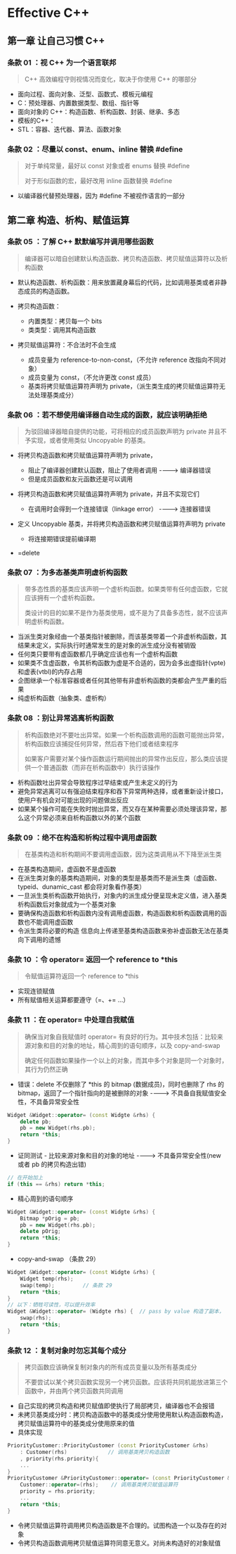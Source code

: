 # Effective C++

## 第一章 让自己习惯 C++

### 条款 01 ：视 C++ 为一个语言联邦

> C++ 高效编程守则视情况而变化，取决于你使用 C++ 的哪部分

- 面向过程、面向对象、泛型、函数式、模板元编程
- C：预处理器、内置数据类型、数组、指针等
- 面向对象的 C++：构造函数、析构函数、封装、继承、多态
- 模板的C++：
- STL：容器、迭代器、算法、函数对象

### 条款 02 ：尽量以 const、enum、inline 替换 #define

> 对于单纯常量，最好以 const 对象或者 enums 替换 #define
>
> 对于形似函数的宏，最好改用 inline 函数替换 #define

- 以编译器代替预处理器，因为 #define 不被视作语言的一部分





## 第二章 构造、析构、赋值运算

### 条款 05 ：了解 C++ 默默编写并调用哪些函数

> 编译器可以暗自创建默认构造函数、拷贝构造函数、拷贝赋值运算符以及析构函数

- 默认构造函数、析构函数：用来放置藏身幕后的代码，比如调用基类或者非静态成员的构造函数。

- 拷贝构造函数：
  - 内置类型：拷贝每一个 bits
  - 类类型：调用其构造函数
- 拷贝赋值运算符：不合法时不会生成
  - 成员变量为 reference-to-non-const，（不允许 reference 改指向不同对象）
  - 成员变量为 const，（不允许更改 const 成员）
  - 基类将拷贝赋值运算符声明为 private，（派生类生成的拷贝赋值运算符无法处理基类成分）

### 条款 06 ：若不想使用编译器自动生成的函数，就应该明确拒绝

> 为驳回编译器暗自提供的功能，可将相应的成员函数声明为 private 并且不予实现，或者使用类似 Uncopyable 的基类。

- 将拷贝构造函数和拷贝赋值运算符声明为 private，
  - 阻止了编译器创建默认函数，阻止了使用者调用    ---->    编译器错误
  - 但是成员函数和友元函数还是可以调用
- 将拷贝构造函数和拷贝赋值运算符声明为 private，并且不实现它们
  - 在调用时会得到一个连接错误（linkage error）    ---->    连接器错误
- 定义 Uncopyable 基类，并将拷贝构造函数和拷贝赋值运算符声明为 private
  - 将连接期错误提前编译期

- =delete

### 条款 07 ：为多态基类声明虚析构函数

> 带多态性质的基类应该声明一个虚析构函数。如果类带有任何虚函数，它就应该拥有一个虚析构函数。
>
> 类设计的目的如果不是作为基类使用，或不是为了具备多态性，就不应该声明虚析构函数。

- 当派生类对象经由一个基类指针被删除，而该基类带着一个非虚析构函数，其结果未定义，实际执行时通常发生的是对象的派生成分没有被销毁
- 任何类只要带有虚函数都几乎确定应该也有一个虚析构函数
- 如果类不含虚函数，令其析构函数为虚是不合适的，因为会多出虚指针(vpte)和虚表(vtbl)的内存占用
- 企图继承一个标准容器或者任何其他带有非虚析构函数的类都会产生严重的后果
- 纯虚析构函数（抽象类、虚析构）

### 条款 08 ：别让异常逃离析构函数

> 析构函数绝对不要吐出异常。如果一个析构函数调用的函数可能抛出异常，析构函数应该捕捉任何异常，然后吞下他们或者结束程序
>
> 如果客户需要对某个操作函数运行期间抛出的异常作出反应，那么类应该提供一个普通函数（而非在析构函数中）执行该操作

- 析构函数吐出异常会导致程序过早结束或产生未定义的行为
- 避免异常逃离可以有强迫结束程序和吞下异常两种选择，或者重新设计接口，使用户有机会对可能出现的问题做出反应
- 如果某个操作可能在失败时抛出异常，而又存在某种需要必须处理该异常，那么这个异常必须来自析构函数以外的某个函数

### 条款 09 ：绝不在构造和析构过程中调用虚函数

> 在基类构造和析构期间不要调用虚函数，因为这类调用从不下降至派生类

- 在基类构造期间，虚函数不是虚函数
- 在派生类对象的基类构造期间，对象的类型是基类而不是派生类（虚函数、typeid、dunamic_cast 都会将对象看作基类）
- 一旦派生类析构函数开始执行，对象内的派生成分便呈现未定义值，进入基类析构函数后对象就成为一个基类对象
- 要确保构造函数和析构函数内没有调用虚函数，构造函数和析构函数调用的函数也不能调用虚函数
- 令派生类将必要的构造 信息向上传递至基类构造函数来弥补虚函数无法在基类向下调用的遗憾

### 条款 10 ：令 operator= 返回一个 reference to *this

> 令赋值运算符返回一个 reference to *this

- 实现连锁赋值
- 所有赋值相关运算都要遵守（=、+= ...）

### 条款 11 ：在 operator= 中处理自我赋值

> 确保当对象自我赋值时 operator= 有良好的行为。其中技术包括：比较来源对象和目的对象的地址，精心周到的语句顺序，以及 copy-and-swap
>
> 确定任何函数如果操作一个以上的对象，而其中多个对象是同一个对象时，其行为仍然正确

- 错误：delete 不仅删除了 *this 的 bitmap (数据成员)，同时也删除了 rhs 的 bitmap，返回了一个指针指向的是被删除的对象    ---->    不具备自我赋值安全性，不具备异常安全性

```c++
Widget &Widget::operator= (const Widgte &rhs) {
    delete pb;
    pb = new Widget(rhs.pb);
    return *this;
}
```

- 证同测试 - 比较来源对象和目的对象的地址    ---->    不具备异常安全性(new 或者 pb 的拷贝构造出错)

```c++
// 在开始加上
if (this == &rhs) return *this;
```

- 精心周到的语句顺序

```c++
Widget &Widget::operator= (const Widgte &rhs) {
    Bitmap *pOrig = pb;
    pb = new Widget(rhs.pb);
    delete pOrig;
    return *this;
}
```

- copy-and-swap （条款 29）

```c++
Widget &Widget::operator= (const Widgte &rhs) {
    Widget temp(rhs);
    swap(temp);			// 条款 29
    return *this;
}
// 以下：牺牲可读性，可以提升效率
Widget &Widget::operator= (Widgte rhs) {  // pass by value 构造了副本，
    swap(rhs);		
    return *this;
}
```

### 条款 12 ：复制对象时勿忘其每个成分

> 拷贝函数应该确保复制对象内的所有成员变量以及所有基类成分
>
> 不要尝试以某个拷贝函数实现另一个拷贝函数。应该将共同机能放进第三个函数中，并由两个拷贝函数共同调用

- 自己实现的拷贝构造和拷贝赋值即使执行了局部拷贝，编译器也不会报错
- 未拷贝基类成分时：拷贝构造函数中的基类成分使用使用默认构造函数构造，拷贝赋值运算符中的基类成分使用原来的值
- 具体实现

```c++
PriorityCustomer::PriorityCustomer (const PriorityCustomer &rhs) 
	: Customer(rhs)				// 调用基类拷贝构造函数
    , priority(rhs.priority){
    ...
}
PriorityCustomer &PriorityCustomer::operator= (const PriorityCustomer &rhs) {
    Customer::operator=(rhs);    // 调用基类拷贝赋值运算符
    priority = rhs.priority;
    ...
    return *this;
}
```

- 令拷贝赋值运算符调用拷贝构造函数是不合理的。试图构造一个以及存在的对象
- 令拷贝构造函数调用拷贝赋值运算符同意无意义。对尚未构造好的对象赋值